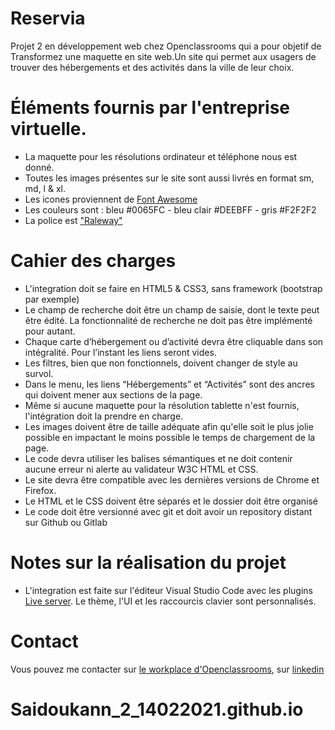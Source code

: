 # Reservia
Projet 2 en développement web chez Openclassrooms qui a pour objetif de Transformez une maquette en site web.Un site qui permet aux usagers de trouver des hébergements et des activités dans la ville de leur choix.
# Éléments fournis par l'entreprise virtuelle.
* La maquette pour les résolutions ordinateur et téléphone nous est donné.
* Toutes les images présentes sur le site sont aussi livrés en format sm, md, l & xl.
* Les icones proviennent de [Font Awesome](https://fontawesome.com/)
* Les couleurs sont : bleu #0065FC - bleu clair #DEEBFF - gris #F2F2F2
* La police est ["Raleway"](https://fonts.google.com/specimen/Raleway?preview.text_type=custom) 
# Cahier des charges
* L'integration doit se faire en HTML5 & CSS3, sans framework (bootstrap par exemple)
* Le champ de recherche doit être un champ de saisie, dont le texte peut être édité. La fonctionnalité de recherche ne doit pas être implémenté pour autant.
* Chaque carte d’hébergement ou d’activité devra être cliquable dans son intégralité. Pour l’instant les liens seront vides.
* Les filtres, bien que non fonctionnels, doivent changer de style au survol.
* Dans le menu, les liens “Hébergements” et “Activités” sont des ancres qui doivent mener aux sections de la page.
* Même si aucune maquette pour la résolution tablette n'est fournis, l'intégration doit la prendre en charge.
* Les images doivent être de taille adéquate afin qu'elle soit le plus jolie possible en impactant le moins possible le temps de chargement de la page.
* Le code devra utiliser les balises sémantiques et ne doit contenir aucune erreur ni alerte au validateur W3C HTML et CSS.
* Le site devra être compatible avec les dernières versions de Chrome et Firefox.
* Le HTML et le CSS doivent être séparés et le dossier doit être organisé
* Le code doit être versionné avec git et doit avoir un repository distant sur Github ou Gitlab
# Notes sur la réalisation du projet
* L'integration est faite sur l'éditeur Visual Studio Code avec les plugins [Live server](https://marketplace.visualstudio.com/items?itemName=ritwickdey.LiveServer). Le thème, l'UI et les raccourcis clavier sont personnalisés.
# Contact
Vous pouvez me contacter sur [le workplace d'Openclassrooms](https://openclassrooms.workplace.com/), sur [linkedin](https://www.linkedin.com/feed/) 
# Saidoukann_2_14022021.github.io
